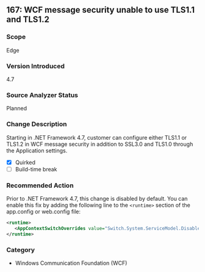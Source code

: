 ## 167: WCF message security unable to use TLS1.1 and TLS1.2

### Scope
Edge

### Version Introduced
4.7

### Source Analyzer Status
Planned

### Change Description
Starting in .NET Framework 4.7, customer can configure either TLS1.1 or TLS1.2 in WCF message security in addition to SSL3.0 and TLS1.0 through the Application settings. 

- [x] Quirked
- [ ] Build-time break

### Recommended Action
Prior to .NET Framework 4.7, this change is disabled by default. You can enable this fix by adding the following line to the `<runtime>` section of the app.config or web.config file:

   ```xml
   <runtime>
      <AppContextSwitchOverrides value="Switch.System.ServiceModel.DisableUsingServicePointManagerSecurityProtocols=false;Switch.System.Net.DontEnableSchUseStrongCrypto=false" />
   </runtime>
   ```   

### Category
* Windows Communication Foundation (WCF)